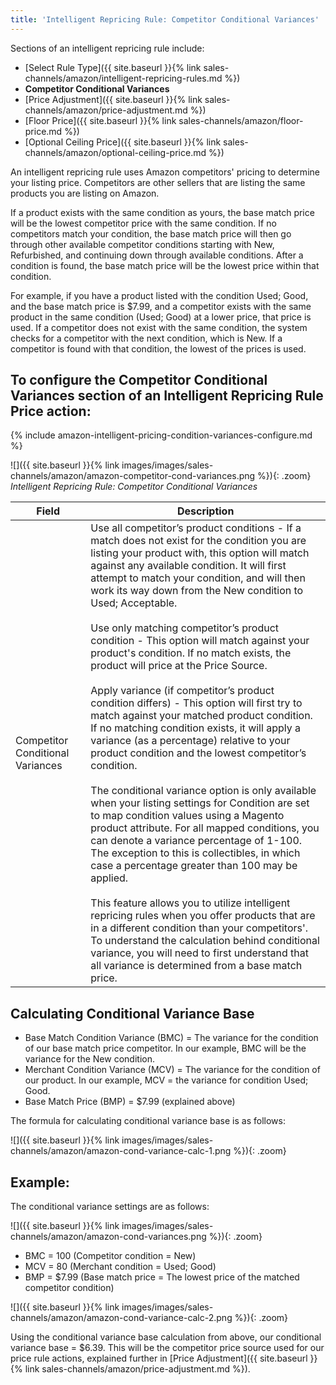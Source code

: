 ```yaml
---
title: 'Intelligent Repricing Rule: Competitor Conditional Variances'
---
```



Sections of an intelligent repricing rule include:

- [Select Rule Type]({{ site.baseurl }}{% link sales-channels/amazon/intelligent-repricing-rules.md %})
- **Competitor Conditional Variances**
- [Price Adjustment]({{ site.baseurl }}{% link sales-channels/amazon/price-adjustment.md %})
- [Floor Price]({{ site.baseurl }}{% link sales-channels/amazon/floor-price.md %})
- [Optional Ceiling Price]({{ site.baseurl }}{% link sales-channels/amazon/optional-ceiling-price.md %})

An intelligent repricing rule uses Amazon competitors' pricing to determine your listing price. Competitors are other sellers that are listing the same products you are listing on Amazon.

If a product exists with the same condition as yours, the base match price will be the lowest competitor price with the same condition. If no competitors match your condition, the base match price will then go through other available competitor conditions starting with New, Refurbished, and continuing down through available conditions. After a condition is found, the base match price will be the lowest price within that condition.

For example, if you have a product listed with the condition Used; Good, and the base match price is $7.99, and a competitor exists with the same product in the same condition (Used; Good) at a lower price, that price is used. If a competitor does not exist with the same condition, the system checks for a competitor with the next condition, which is New. If a competitor is found with that condition, the lowest of the prices is used.

## To configure the Competitor Conditional Variances section of an Intelligent Repricing Rule Price action:

{% include amazon-intelligent-pricing-condition-variances-configure.md %}

![]({{ site.baseurl }}{% link images/images/sales-channels/amazon/amazon-competitor-cond-variances.png %}){: .zoom}
_Intelligent Repricing Rule: Competitor Conditional Variances_

|Field|Description|
|--- |--- |
|Competitor Conditional Variances|Use all competitor’s product conditions - If a match does not exist for the condition you are listing your product with, this option will match against any available condition. It will first attempt to match your condition, and will then work its way down from the New condition to Used; Acceptable.<br/><br/>Use only matching competitor’s product condition - This option will match against your product's condition. If no match exists, the product will price at the Price Source.<br/><br/>Apply variance (if competitor’s product condition differs) - This option will first try to match against your matched product condition. If no matching condition exists, it will apply a variance (as a percentage) relative to your product condition and the lowest competitor’s condition.<br/><br/>The conditional variance option is only available when your listing settings for Condition are set to map condition values using a Magento product attribute. For all mapped conditions, you can denote a variance percentage of 1-100. The exception to this is collectibles, in which case a percentage greater than 100 may be applied.<br/><br/>This feature allows you to utilize intelligent repricing rules when you offer products that are in a different condition than your competitors'. To understand the calculation behind conditional variance, you will need to first understand that all variance is determined from a base match price.|

## Calculating Conditional Variance Base

- Base Match Condition Variance (BMC) = The variance for the condition of our base match price competitor. In our example, BMC will be the variance for the New condition.
- Merchant Condition Variance (MCV) = The variance for the condition of our product. In our example, MCV = the variance for condition Used; Good.
- Base Match Price (BMP) = $7.99 (explained above)

The formula for calculating conditional variance base is as follows:

![]({{ site.baseurl }}{% link images/images/sales-channels/amazon/amazon-cond-variance-calc-1.png %}){: .zoom}

## Example:

The conditional variance settings are as follows:

![]({{ site.baseurl }}{% link images/images/sales-channels/amazon/amazon-cond-variances.png %}){: .zoom}

- BMC = 100 (Competitor condition = New)
- MCV = 80 (Merchant condition = Used; Good)
- BMP = $7.99 (Base match price = The lowest price of the matched competitor condition)

![]({{ site.baseurl }}{% link images/images/sales-channels/amazon/amazon-cond-variance-calc-2.png %}){: .zoom}

Using the conditional variance base calculation from above, our conditional variance base = $6.39. This will be the competitor price source used for our price rule actions, explained further in [Price Adjustment]({{ site.baseurl }}{% link sales-channels/amazon/price-adjustment.md %}).
